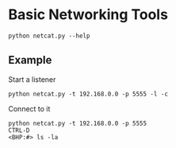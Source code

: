 # Basic Networking Tools
```
python netcat.py --help
```
## Example
Start a listener
```
python netcat.py -t 192.168.0.0 -p 5555 -l -c
```
Connect to it
```
python netcat.py -t 192.168.0.0 -p 5555
CTRL-D
<BHP:#> ls -la
```

